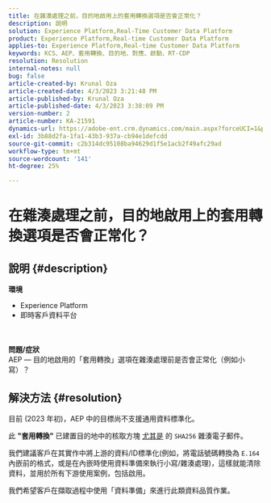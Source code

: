 ```yaml
---
title: 在雜湊處理之前，目的地啟用上的套用轉換選項是否會正常化？
description: 說明
solution: Experience Platform,Real-Time Customer Data Platform
product: Experience Platform,Real-time Customer Data Platform
applies-to: Experience Platform,Real-time Customer Data Platform
keywords: KCS、AEP、套用轉換、目的地、對應、啟動、RT-CDP
resolution: Resolution
internal-notes: null
bug: false
article-created-by: Krunal Oza
article-created-date: 4/3/2023 3:21:48 PM
article-published-by: Krunal Oza
article-published-date: 4/3/2023 3:38:09 PM
version-number: 2
article-number: KA-21591
dynamics-url: https://adobe-ent.crm.dynamics.com/main.aspx?forceUCI=1&pagetype=entityrecord&etn=knowledgearticle&id=ad32aa3c-33d2-ed11-a7c7-6045bd006b4b
exl-id: 3b88d2fa-1fa1-43b3-937a-cb94e1defcdd
source-git-commit: c2b314dc95108ba94629d1f5e1acb2f49afc29ad
workflow-type: tm+mt
source-wordcount: '141'
ht-degree: 25%

---
```


# 在雜湊處理之前，目的地啟用上的套用轉換選項是否會正常化？

## 說明 {#description}

<b>環境</b>
- Experience Platform
- 即時客戶資料平台

<br> <br><b>問題/症狀</b><br>AEP — 目的地啟用的「套用轉換」選項在雜湊處理前是否會正常化（例如小寫）？

## 解決方法 {#resolution}


目前 (2023 年初)，AEP 中的目標尚不支援通用資料標準化。

此 <b>&quot;套用轉換&quot;</b> 已建置目的地中的核取方塊 <u>尤其是</u> 的 `SHA256` 雜湊電子郵件。

我們建議客戶在其實作中將上游的資料/ID標準化(例如，將電話號碼轉換為 `E.164` 內嵌前的格式，或是在內嵌時使用資料準備來執行小寫/雜湊處理)，這樣就能清除資料，並用於所有下游使用案例，包括啟用。

我們希望客戶在擷取過程中使用「資料準備」來進行此類資料品質作業。
